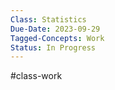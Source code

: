 ```yaml
---
Class: Statistics
Due-Date: 2023-09-29
Tagged-Concepts: Work
Status: In Progress
---
```

#class-work 

